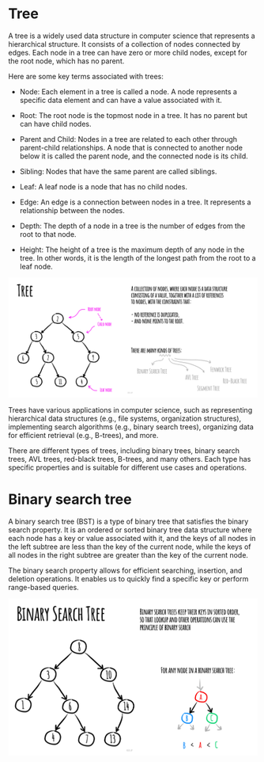 # Tree

A tree is a widely used data structure in computer science that represents a hierarchical structure. It consists of a collection of nodes connected by edges. Each node in a tree can have zero or more child nodes, except for the root node, which has no parent.

Here are some key terms associated with trees:

- Node: Each element in a tree is called a node. A node represents a specific data element and can have a value associated with it.

- Root: The root node is the topmost node in a tree. It has no parent but can have child nodes.

- Parent and Child: Nodes in a tree are related to each other through parent-child relationships. A node that is connected to another node below it is called the parent node, and the connected node is its child.

- Sibling: Nodes that have the same parent are called siblings.

- Leaf: A leaf node is a node that has no child nodes.

- Edge: An edge is a connection between nodes in a tree. It represents a relationship between the nodes.

- Depth: The depth of a node in a tree is the number of edges from the root to that node.

- Height: The height of a tree is the maximum depth of any node in the tree. In other words, it is the length of the longest path from the root to a leaf node.

![Alt text](https://github.com/Danish9991/Data-structures-and-Algorithms-/blob/main/data-structure/tree/images/tree.jpeg)

Trees have various applications in computer science, such as representing hierarchical data structures (e.g., file systems, organization structures), implementing search algorithms (e.g., binary search trees), organizing data for efficient retrieval (e.g., B-trees), and more.

There are different types of trees, including binary trees, binary search trees, AVL trees, red-black trees, B-trees, and many others. Each type has specific properties and is suitable for different use cases and operations.

# Binary search tree

A binary search tree (BST) is a type of binary tree that satisfies the binary search property. It is an ordered or sorted binary tree data structure where each node has a key or value associated with it, and the keys of all nodes in the left subtree are less than the key of the current node, while the keys of all nodes in the right subtree are greater than the key of the current node.

The binary search property allows for efficient searching, insertion, and deletion operations. It enables us to quickly find a specific key or perform range-based queries.

![Alt text](https://github.com/Danish9991/Data-structures-and-Algorithms-/blob/main/data-structure/tree/images/binary-search-tree.jpg)